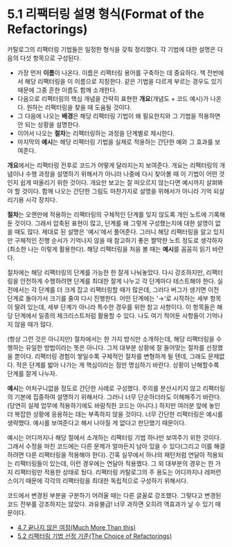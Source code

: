# 5.1 리팩터링 설명 형식(Format of the Refactorings)
카탈로그의 리팩터링 기법들은 일정한 형식을 갖춰 정리했다. 각 기법에 대한 설명은 다음의 다섯 항목으로 구성된다.
- 가장 먼저 **이름**이 나온다. 이름은 리팩터링 용어를 구축하는 데 중요하다. 책 전반에서 해당 리팩터링을 이 이름으로 지칭한다. 같은 기법을 다르게 부르는 경우도 있기 때문에 그중 흔한 이름도 함께 소개한다.
- 다음으로 리팩터링의 핵심 개념을 간략히 표현한 **개요**(개념도 + 코드 예시)가 나온다. 원하는 리팩터링을 찾을 때 도움될 것이다. 
- 그 다음에 나오는 **배경**은 해당 리팩터링 기법이 왜 필요한지와 그 기법을 적용하면 안 되는 상황을 설명한다.
- 이어서 나오는 **절차**는 리팩터링하는 과정을 단계별로 제시한다.
- 마지막의 **예시**는 해당 리팩터링 기법을 실제로 적용하는 간단한 예와 그 효과를 보여준다.

**개요**에서는 리팩터링 전후로 코드가 어떻게 달라지는지 보여준다. 개요는 리팩터링의 개념이나 수행 과정을 설명하기 위해서가 아니라 나중에 다시 찾아볼 때 이 기법이 어떤 것인지 쉽게 떠올리기 위한 것이다. 개요만 보고는 잘 떠오르지 않는다면 예시까지 살펴봐야 할 것이다. 함께 나오는 간단한 그림도 마찬가지로 설명을 위해서가 아니라 기억 되살리기용 시각 장치다.

**절차**는 오랜만에 적용하는 리팩터링의 구체적인 단계를 잊지 않도록 개인 노트에 기록해둔 것이다. 그래서 압축된 표현이 많고, 단계를 왜 그렇게 구성했는지에 대한 설명이 없을 때도 많다. 제대로 된 설명은 '예시'에서 풀어준다. 그러니 해당 리팩터링을 알고 있지만 구체적인 진행 순서가 기억나지 않을 때 참고하기 좋은 짤막한 노트 정도로 생각하자(최소한 나는 이렇게 활용한다). 해당 리팩터링을 처음 볼 때는 **예시**를 꼼꼼히 읽기 바란다.

절차에는 해당 리팩터링의 단계를 가능한 한 잘게 나눠놓았다. 다시 강조하지만, 리팩터링을 안전하게 수행하려면 단계를 최대한 잘게 나누고 각 단계마다 테스트해야 한다. 실전에서는 각 단계를 더 크게 잡고 리팩터링할 때가 많은데, 그러다 버그가 생기면 이전 단계로 돌아가서 크기를 줄여 다시 진행한다. 어떤 단계에는 '→'로 시작하는 세부 항목이 딸려 있는데, 세부 단계가 아니라 특수한 경우를 위한 참고 사항이다. 이 항목들은 해당 단계에서 일종의 체크리스트처럼 활용할 수 있다. 나도 여기 적어둔 사항들이 기억나지 않을 때가 많다.

(항상 그런 것은 아니지만) 절차에서는 한 가지 방식만 소개하는데, 해당 리팩터링을 수행하는 유일한 방법이라는 뜻은 아니다. 그저 대부분 상황에 잘 들어맞는 절차를 선정했을 뿐이다. 리팩터링 경험이 쌓일수록 구체적인 절차를 변형하게 될 텐데, 그래도 문제없다. 작은 단계를 밟아 나가는 게 핵심이라는 점만 명심하기 바란다. 상황이 난해할수록 단계를 잘게 나누자.

**예시**는 어처구니없을 정도로 간단한 사례로 구성했다. 주의를 분산시키지 않고 리팩터링의 기본에 집중하여 설명하기 위해서다. 그러니 너무 단순하더라도 이해해주기 바란다. (당연히 실제 업무에 적용하기에도 바람직한 코드는 아니다.) 하지만 여러분 앞에 놓인 더 복잡한 상황에 응용하는 데는 부족하지 않을 것이다. 너무 간단한 리팩터링은 예시를 생략했다. 예시를 보여준다고 해서 나아질 게 없다고 판단했기 때문이다.

예시는 어디까지나 해당 절에서 소개하는 리팩터링 기법 하나만 보여주기 위한 것이다. 그래서 수정을 마친 코드에는 다른 문제가 얼마든지 남아 있을 수 있다(그리고 이를 해결하려면 다른 리팩터링을 적용해야 한다). 간혹 실무에서 하나의 패턴처럼 연달아 적용되는 리팩터링들이 있는데, 이런 경우에는 연달아 적용했다. 그 외 대부분의 경우는 한 가지 리팩터링만 적용한 상태로 뒀다. 리팩터링 카탈로그의 주 용도는 어디까지나 레퍼런스이기 때문에 각각의 리팩터링을 최대한 독립적으로 구성하기 위해서다.

코드에서 변경된 부분을 구분하기 어려울 때는 다른 글꼴로 강조했다. 그렇다고 변경된 코드 전부를 강조하지는 않았다. 과유불급! 너무 과하면 오히려 역효과가 날 수 있기 때문이다.

- [4.7 끝나지 않은 여정(Much More Than this)](https://github.com/wonder13662/refactoring-v2/blob/writing/chapter04/4-7.md)
- [5.2 리팩터링 기법 선정 기준(The Choice of Refactorings)](https://github.com/wonder13662/refactoring-v2/blob/writing/chapter05/5-2.md)
